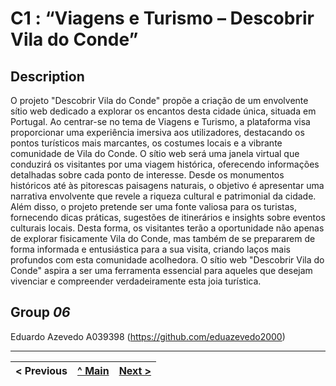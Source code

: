 # C1 : “Viagens e Turismo – Descobrir Vila do Conde”

## Description
O projeto "Descobrir Vila do Conde" propõe a criação de um envolvente sítio web dedicado a explorar os encantos desta cidade única, situada em Portugal. Ao centrar-se no tema de Viagens e Turismo, a plataforma visa proporcionar uma experiência imersiva aos utilizadores, destacando os pontos turísticos mais marcantes, os costumes locais e a vibrante comunidade de Vila do Conde. O sítio web será uma janela virtual que conduzirá os visitantes por uma viagem histórica, oferecendo informações detalhadas sobre cada ponto de interesse. Desde os monumentos históricos até às pitorescas paisagens naturais, o objetivo é apresentar uma narrativa envolvente que revele a riqueza cultural e patrimonial da cidade. Além disso, o projeto pretende ser uma fonte valiosa para os turistas, fornecendo dicas práticas, sugestões de itinerários e insights sobre eventos culturais locais. Desta forma, os visitantes terão a oportunidade não apenas de explorar fisicamente Vila do Conde, mas também de se prepararem de forma informada e entusiástica para a sua visita, criando laços mais profundos com esta comunidade acolhedora. O sítio web "Descobrir Vila do Conde" aspira a ser uma ferramenta essencial para aqueles que desejam vivenciar e compreender verdadeiramente esta joia turística.


## Group _06_

Eduardo Azevedo A039398 (https://github.com/eduazevedo2000)



---
< Previous | [^ Main](../../../) | [Next >](c2.md)
:--- | :---: | ---: 
